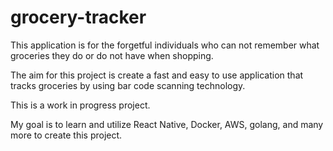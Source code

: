 # grocery-tracker

This application is for the forgetful individuals who can not remember what groceries they do or do not have when shopping.

The aim for this project is create a fast and easy to use application that tracks groceries by using bar code scanning technology.

This is a work in progress project.

My goal is to learn and utilize React Native, Docker, AWS, golang, and many more to create this project.
